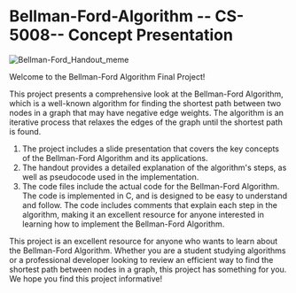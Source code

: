 # Bellman-Ford-Algorithm -- CS-5008-- Concept Presentation

![Bellman-Ford_Handout_meme](https://user-images.githubusercontent.com/98183566/231064730-87d9456b-79ef-4c67-aa7d-81a979f99478.png)

Welcome to the Bellman-Ford Algorithm Final Project!

This project presents a comprehensive look at the Bellman-Ford Algorithm, which is a well-known algorithm for finding the shortest path between two nodes in a graph that may have negative edge weights. The algorithm is an iterative process that relaxes the edges of the graph until the shortest path is found.

1) The project includes a slide presentation that covers the key concepts of the Bellman-Ford Algorithm and its applications. 
2) The handout provides a detailed explanation of the algorithm's steps, as well as pseudocode used in the implementation.
3) The code files include the actual code for the Bellman-Ford Algorithm. The code is implemented in C, and is designed to be easy to understand and follow. The code includes comments that explain each step in the algorithm, making it an excellent resource for anyone interested in learning how to implement the Bellman-Ford Algorithm.

This project is an excellent resource for anyone who wants to learn about the Bellman-Ford Algorithm. Whether you are a student studying algorithms or a professional developer looking to review an efficient way to find the shortest path between nodes in a graph, this project has something for you. 
We hope you find this project informative!
